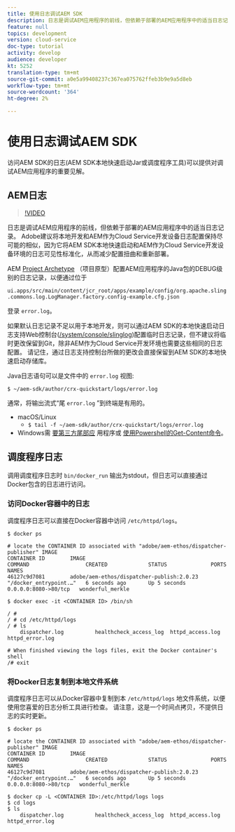 ```yaml
---
title: 使用日志调试AEM SDK
description: 日志是调试AEM应用程序的前线，但依赖于部署的AEM应用程序中的适当日志记录。
feature: null
topics: development
version: cloud-service
doc-type: tutorial
activity: develop
audience: developer
kt: 5252
translation-type: tm+mt
source-git-commit: a0e5a99408237c367ea075762ffeb3b9e9a5d8eb
workflow-type: tm+mt
source-wordcount: '364'
ht-degree: 2%

---
```



# 使用日志调试AEM SDK

访问AEM SDK的日志(AEM SDK本地快速启动Jar或调度程序工具)可以提供对调试AEM应用程序的重要见解。

## AEM日志

>[!VIDEO](https://video.tv.adobe.com/v/34334/?quality=12&learn=on)

日志是调试AEM应用程序的前线，但依赖于部署的AEM应用程序中的适当日志记录。 Adobe建议将本地开发和AEM作为Cloud Service开发设备日志配置保持尽可能的相似，因为它将AEM SDK本地快速启动和AEM作为Cloud Service开发设备环境的日志可见性标准化，从而减少配置扭曲和重新部署。

AEM [Project Archetype](https://github.com/adobe/aem-project-archetype) （项目原型）配置AEM应用程序的Java包的DEBUG级别的日志记录，以便通过位于

`ui.apps/src/main/content/jcr_root/apps/example/config/org.apache.sling.commons.log.LogManager.factory.config-example.cfg.json`

登录 `error.log`。

如果默认日志记录不足以用于本地开发，则可以通过AEM SDK的本地快速启动日志支持Web控制台([/system/console/slinglog](http://localhost:4502/system/console/slinglog))配置临时日志记录，但不建议将临时更改保留到Git，除非AEM作为Cloud Service开发环境也需要这些相同的日志配置。 请记住，通过日志支持控制台所做的更改会直接保留到AEM SDK的本地快速启动存储库。

Java日志语句可以是文件中的 `error.log` 视图:

```
$ ~/aem-sdk/author/crx-quickstart/logs/error.log
```

通常，将输出流式“尾 `error.log` ”到终端是有用的。

+ macOS/Linux
   + `$ tail -f ~/aem-sdk/author/crx-quickstart/logs/error.log`
+ Windows需 [要第三方尾部应](https://stackoverflow.com/questions/187587/a-windows-equivalent-of-the-unix-tail-command) 用程序或 [使用Powershell的Get-Content命令](https://stackoverflow.com/a/46444596/133936)。

## 调度程序日志

调用调度程序日志时 `bin/docker_run` 输出为stdout，但日志可以直接通过Docker包含的日志进行访问。

### 访问Docker容器中的日志

调度程序日志可以直接在Docker容器中访问 `/etc/httpd/logs`。

```shell
$ docker ps

# locate the CONTAINER ID associated with "adobe/aem-ethos/dispatcher-publisher" IMAGE
CONTAINER ID        IMAGE                                       COMMAND                  CREATED             STATUS              PORTS                  NAMES
46127c9d7081        adobe/aem-ethos/dispatcher-publish:2.0.23   "/docker_entrypoint.…"   6 seconds ago       Up 5 seconds        0.0.0.0:8080->80/tcp   wonderful_merkle

$ docker exec -it <CONTAINER ID> /bin/sh

/ # 
/ # cd /etc/httpd/logs
/ # ls
    dispatcher.log          healthcheck_access_log  httpd_access.log        httpd_error.log

# When finished viewing the logs files, exit the Docker container's shell
/# exit
```

### 将Docker日志复制到本地文件系统

调度程序日志可以从Docker容器中复制到本 `/etc/httpd/logs` 地文件系统，以便使用您喜爱的日志分析工具进行检查。 请注意，这是一个时间点拷贝，不提供日志的实时更新。

```shell
$ docker ps

# locate the CONTAINER ID associated with "adobe/aem-ethos/dispatcher-publisher" IMAGE
CONTAINER ID        IMAGE                                       COMMAND                  CREATED             STATUS              PORTS                  NAMES
46127c9d7081        adobe/aem-ethos/dispatcher-publish:2.0.23   "/docker_entrypoint.…"   6 seconds ago       Up 5 seconds        0.0.0.0:8080->80/tcp   wonderful_merkle

$ docker cp -L <CONTAINER ID>:/etc/httpd/logs logs 
$ cd logs
$ ls
    dispatcher.log          healthcheck_access_log  httpd_access.log        httpd_error.log
```

